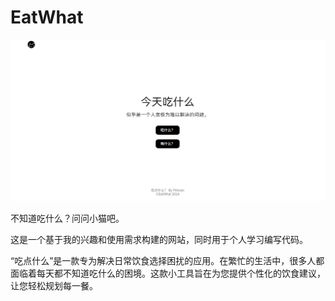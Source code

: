 # EatWhat  

<img src="image-banner.png" alt="eatwhat.top">

不知道吃什么？问问小猫吧。  

这是一个基于我的兴趣和使用需求构建的网站，同时用于个人学习编写代码。  

“吃点什么”是一款专为解决日常饮食选择困扰的应用。在繁忙的生活中，很多人都面临着每天都不知道吃什么的困境。这款小工具旨在为您提供个性化的饮食建议，让您轻松规划每一餐。

